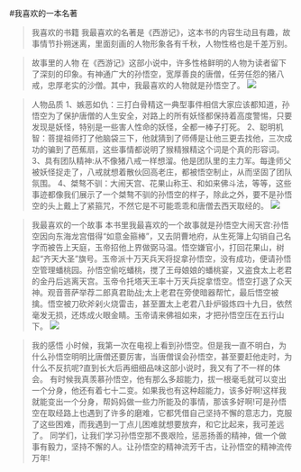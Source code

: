 #我喜欢的一本名著
>我喜欢的书籍
我最喜欢的名著是《西游记》，这本书的内容生动且有趣，故事情节扑朔迷离，里面刻画的人物形象各有千秋，人物性格也是千差万别。

>故事里的人物
在《西游记》这部小说中，许多性格鲜明的人物为读者留下了深刻的印象。有神通广大的孙悟空，宽厚善良的唐僧，任劳任怨的猪八戒，忠厚老实的沙僧。其中，我最喜欢的人物就是孙悟空了。
![](https://pics4.baidu.com/feed/6c224f4a20a446232c0ec378ad7bfc070df3d742.jpeg?token=aecf42be84b9b239c1bd10b5fa421f73)

>人物品质
1、嫉恶如仇：三打白骨精这一典型事件相信大家应该都知道，孙悟空为了保护唐僧的人生安全，对路上的所有妖怪都保持着高度警惕，只要发现是妖怪，特别是一些害人性命的妖怪，全都一棒子打死。
2、聪明机智：菩提祖师打了他脑袋三下，他就猜到了师傅是让他三更去找他，三次成功的骗到了芭蕉扇，这些事情都说明了猴精猴精这个词是个真的形容词。
3、具有团队精神:从不像猪八戒一样想溜。他是团队里的主力军。每逢师父被妖怪捉走了，八戒就想着散伙回高老庄，都被悟空制止，从而坚固了团队氛围。
4、桀骜不驯：大闹天宫、花果山称王、和如来佛斗法，等等，这些事迹都像我们展示了一个桀骜不驯的孙悟空的样子，除此之外，要不是孙悟空的头上戴上了紧箍咒，不然它是不可能乖乖和唐僧去西天取经的。
![](https://gimg2.baidu.com/image_search/src=http%3A%2F%2Finews.gtimg.com%2Fnewsapp_bt%2F0%2F8387278579%2F641.jpg&refer=http%3A%2F%2Finews.gtimg.com&app=2002&size=f9999,10000&q=a80&n=0&g=0n&fmt=auto?sec=1673190098&t=01caf328ac2671718bb303aca8fc1647)

>我最喜欢的一个故事
本书里我最喜欢的一个故事就是孙悟空大闹天宫:孙悟空因向东海龙宫借得“如意金箍棒”，又去阴曹地府，从生死簿上勾销自己名字而被告上天庭，玉帝招他上界做弼马温。悟空嫌官小，打回花果山，树起“齐天大圣”旗号。玉帝派十万天兵天将捉拿孙悟空，没有成功，便请孙悟空管理蟠桃园。孙悟空偷吃蟠桃，搅了王母娘娘的蟠桃宴，又盗食太上老君的金丹后逃离天宫。玉帝令托塔天王率十万天兵捉拿悟空。悟空打退了众天神。观音菩萨举荐二郎真君助战;太上老君在旁使暗器帮忙，最后悟空被擒。悟空被刀砍斧剁火烧雷击，甚至置太上老君八卦炉锻炼四十九日，依然毫发无损，还炼成火眼金睛。玉帝请来佛祖如来，才把孙悟空压在五行山下。
![](https://pica.zhimg.com/80/v2-604cfe7cf9664d0c2b193c9bc47aace6_720w.webp?source=1940ef5c"孙悟空大战十万天兵")

>我的感悟
小时候，我第一次在电视上看到孙悟空。但是我一直不明白，为什么孙悟空明明比唐僧还要厉害，当唐僧误会孙悟空，甚至要赶他走时，为什么不反抗呢?直到长大后再细细品味这部小说时，我又有了不一样的体会。
有时候我真羡慕孙悟空，他有那么多超能力，拔一根毫毛就可以变出一个分身，他还有着七十二变。如果我也有这种超能力，该多好啊!这样我就能变出一个分身，帮妈妈做一些力所能及的事情，那该多好啊!可是孙悟空在取经路上也遇到了许多的磨难，它都凭借自己坚持不懈的意志力，克服了这些困难，而我遇到一丁点儿困难就想要放弃，和它比起来，我可差远了。
同学们，让我们学习孙悟空那不畏艰险，惩恶扬善的精神，做一个做事有毅力，坚持不懈的人。让孙悟空的精神流芳千古，让孙悟空的精神流传万年!

